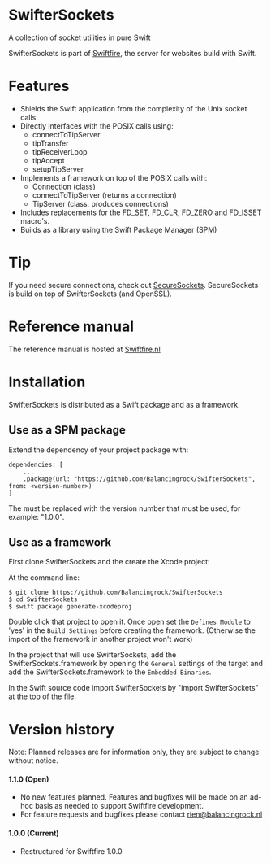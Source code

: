 # SwifterSockets
A collection of socket utilities in pure Swift

SwifterSockets is part of [Swiftfire](http://swiftfire.nl), the server for websites build with Swift.

# Features
- Shields the Swift application from the complexity of the Unix socket calls.
- Directly interfaces with the POSIX calls using:
	- connectToTipServer
	- tipTransfer
	- tipReceiverLoop
	- tipAccept
	- setupTipServer
- Implements a framework on top of the POSIX calls with:
	- Connection (class)
	- connectToTipServer (returns a connection)
	- TipServer (class, produces connections)
- Includes replacements for the FD_SET, FD_CLR, FD_ZERO and FD_ISSET macro's.
- Builds as a library using the Swift Package Manager (SPM)

# Tip

If you need secure connections, check out [SecureSockets](https://github.com/Balancingrock/SecureSockets). SecureSockets is build on top of SwifterSockets (and OpenSSL).

# Reference manual

The reference manual is hosted at [Swiftfire.nl](http://swiftfire.nl/projects/swiftersockets/reference/index.html)

# Installation

SwifterSockets is distributed as a Swift package and as a framework.

## Use as a SPM package

Extend the dependency of your project package with:

    dependencies: [
        ...
        .package(url: "https://github.com/Balancingrock/SwifterSockets", from: <version-number>)
    ]

The _<version-number>_ must be replaced with the version number that must be used, for example: "1.0.0".

## Use as a framework

First clone SwifterSockets and the create the Xcode project:

At the command line:

    $ git clone https://github.com/Balancingrock/SwifterSockets
    $ cd SwifterSockets
    $ swift package generate-xcodeproj

Double click that project to open it. Once open set the `Defines Module` to 'yes' in the `Build Settings` before creating the framework. (Otherwise the import of the framework in another project won't work)

In the project that will use SwifterSockets, add the SwifterSockets.framework by opening the `General` settings of the target and add the SwifterSockets.framework to the `Embedded Binaries`.

In the Swift source code import SwifterSockets by "import SwifterSockets" at the top of the file.

# Version history

Note: Planned releases are for information only, they are subject to change without notice.

#### 1.1.0 (Open)

- No new features planned. Features and bugfixes will be made on an ad-hoc basis as needed to support Swiftfire development.
- For feature requests and bugfixes please contact rien@balancingrock.nl

#### 1.0.0 (Current)

- Restructured for Swiftfire 1.0.0

